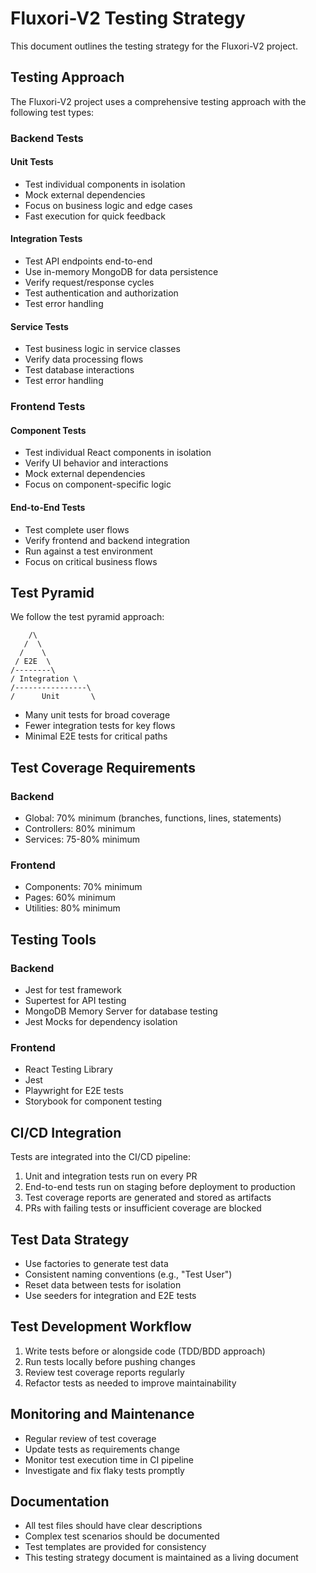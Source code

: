 # Fluxori-V2 Testing Strategy

This document outlines the testing strategy for the Fluxori-V2 project.

## Testing Approach

The Fluxori-V2 project uses a comprehensive testing approach with the following test types:

### Backend Tests

#### Unit Tests

- Test individual components in isolation
- Mock external dependencies
- Focus on business logic and edge cases
- Fast execution for quick feedback

#### Integration Tests 

- Test API endpoints end-to-end
- Use in-memory MongoDB for data persistence
- Verify request/response cycles
- Test authentication and authorization
- Test error handling

#### Service Tests

- Test business logic in service classes
- Verify data processing flows
- Test database interactions
- Test error handling

### Frontend Tests

#### Component Tests

- Test individual React components in isolation 
- Verify UI behavior and interactions
- Mock external dependencies
- Focus on component-specific logic

#### End-to-End Tests

- Test complete user flows
- Verify frontend and backend integration
- Run against a test environment
- Focus on critical business flows

## Test Pyramid

We follow the test pyramid approach:

```
    /\
   /  \
  /    \
 / E2E  \
/--------\
/ Integration \
/----------------\
/      Unit       \
```

- Many unit tests for broad coverage
- Fewer integration tests for key flows
- Minimal E2E tests for critical paths

## Test Coverage Requirements

### Backend

- Global: 70% minimum (branches, functions, lines, statements)
- Controllers: 80% minimum
- Services: 75-80% minimum

### Frontend

- Components: 70% minimum
- Pages: 60% minimum
- Utilities: 80% minimum

## Testing Tools

### Backend

- Jest for test framework
- Supertest for API testing
- MongoDB Memory Server for database testing
- Jest Mocks for dependency isolation

### Frontend

- React Testing Library
- Jest
- Playwright for E2E tests
- Storybook for component testing

## CI/CD Integration

Tests are integrated into the CI/CD pipeline:

1. Unit and integration tests run on every PR
2. End-to-end tests run on staging before deployment to production
3. Test coverage reports are generated and stored as artifacts
4. PRs with failing tests or insufficient coverage are blocked

## Test Data Strategy

- Use factories to generate test data
- Consistent naming conventions (e.g., "Test User")
- Reset data between tests for isolation
- Use seeders for integration and E2E tests

## Test Development Workflow

1. Write tests before or alongside code (TDD/BDD approach)
2. Run tests locally before pushing changes
3. Review test coverage reports regularly
4. Refactor tests as needed to improve maintainability

## Monitoring and Maintenance

- Regular review of test coverage
- Update tests as requirements change
- Monitor test execution time in CI pipeline
- Investigate and fix flaky tests promptly

## Documentation

- All test files should have clear descriptions
- Complex test scenarios should be documented
- Test templates are provided for consistency
- This testing strategy document is maintained as a living document